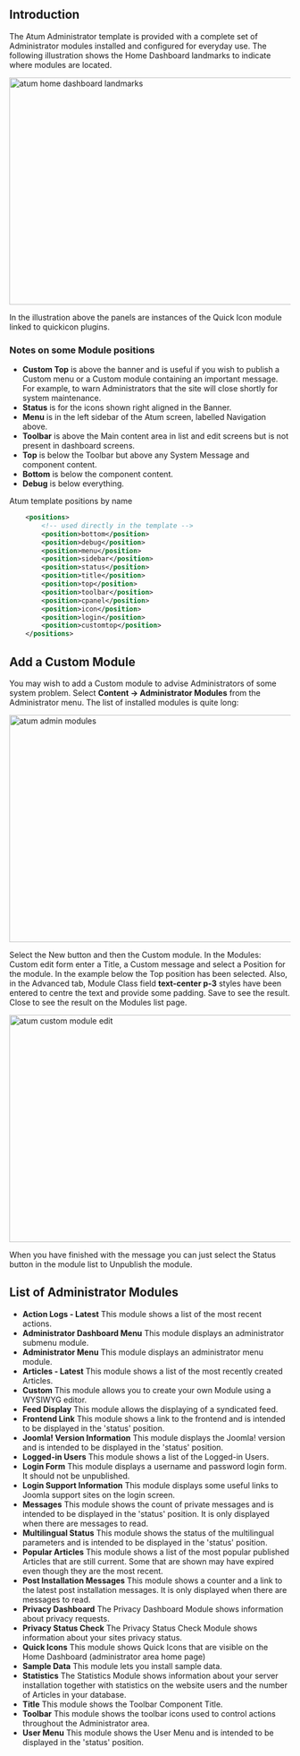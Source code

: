 <!-- Filename: J4.x:Administrator_Modules / Display title: Administrator Modules -->

## Introduction

The Atum Administrator template is provided with a complete set of
Administrator modules installed and configured for everyday use. The
following illustration shows the Home Dashboard landmarks to indicate
where modules are located.

<img
src="https://docs.joomla.org/images/e/e1/J4x-atum-home-dashboard-landmarks.png"
decoding="async" data-file-width="800" data-file-height="406"
width="800" height="406" alt="atum home dashboard landmarks" />

In the illustration above the panels are instances of the Quick Icon
module linked to quickicon plugins.

### Notes on some Module positions

- **Custom Top** is above the banner and is useful if you wish to
  publish a Custom menu or a Custom module containing an important
  message. For example, to warn Administrators that the site will close
  shortly for system maintenance.
- **Status** is for the icons shown right aligned in the Banner.
- **Menu** is in the left sidebar of the Atum screen, labelled
  Navigation above.
- **Toolbar** is above the Main content area in list and edit screens
  but is not present in dashboard screens.
- **Top** is below the Toolbar but above any System Message and
  component content.
- **Bottom** is below the component content.
- **Debug** is below everything.

Atum template positions by name

```xml
	<positions>
		<!-- used directly in the template -->
		<position>bottom</position>
		<position>debug</position>
		<position>menu</position>
		<position>sidebar</position>
		<position>status</position>
		<position>title</position>
		<position>top</position>
		<position>toolbar</position>
		<position>cpanel</position>
		<position>icon</position>
		<position>login</position>
		<position>customtop</position>
	</positions>
```

## Add a Custom Module

You may wish to add a Custom module to advise Administrators of some
system problem. Select **Content **→** Administrator Modules** from the
Administrator menu. The list of installed modules is quite long:

<img
src="https://docs.joomla.org/images/e/e2/J4x-atum-admin-modules.png"
decoding="async" data-file-width="800" data-file-height="406"
width="800" height="406" alt="atum admin modules" />

Select the New button and then the Custom module. In the Modules: Custom
edit form enter a Title, a Custom message and select a Position for the
module. In the example below the Top position has been selected. Also,
in the Advanced tab, Module Class field **text-center p-3** styles have
been entered to centre the text and provide some padding. Save to see
the result. Close to see the result on the Modules list page.

<img
src="https://docs.joomla.org/images/c/c7/J4x-atum-custom-module-edit.png"
decoding="async" data-file-width="800" data-file-height="406"
width="800" height="406" alt="atum custom module edit" />

When you have finished with the message you can just select the Status
button in the module list to Unpublish the module.

## List of Administrator Modules

- **Action Logs - Latest** This module shows a list of the most recent
  actions.
- **Administrator Dashboard Menu** This module displays an administrator
  submenu module.
- **Administrator Menu** This module displays an administrator menu
  module.
- **Articles - Latest** This module shows a list of the most recently
  created Articles.
- **Custom** This module allows you to create your own Module using a
  WYSIWYG editor.
- **Feed Display** This module allows the displaying of a syndicated
  feed.
- **Frontend Link** This module shows a link to the frontend and is
  intended to be displayed in the 'status' position.
- **Joomla! Version Information** This module displays the Joomla!
  version and is intended to be displayed in the 'status' position.
- **Logged-in Users** This module shows a list of the Logged-in Users.
- **Login Form** This module displays a username and password login
  form. It should not be unpublished.
- **Login Support Information** This module displays some useful links
  to Joomla support sites on the login screen.
- **Messages** This module shows the count of private messages and is
  intended to be displayed in the 'status' position. It is only
  displayed when there are messages to read.
- **Multilingual Status** This module shows the status of the
  multilingual parameters and is intended to be displayed in the
  'status' position.
- **Popular Articles** This module shows a list of the most popular
  published Articles that are still current. Some that are shown may
  have expired even though they are the most recent.
- **Post Installation Messages** This module shows a counter and a link
  to the latest post installation messages. It is only displayed when
  there are messages to read.
- **Privacy Dashboard** The Privacy Dashboard Module shows information
  about privacy requests.
- **Privacy Status Check** The Privacy Status Check Module shows
  information about your sites privacy status.
- **Quick Icons** This module shows Quick Icons that are visible on the
  Home Dashboard (administrator area home page)
- **Sample Data** This module lets you install sample data.
- **Statistics** The Statistics Module shows information about your
  server installation together with statistics on the website users and
  the number of Articles in your database.
- **Title** This module shows the Toolbar Component Title.
- **Toolbar** This module shows the toolbar icons used to control
  actions throughout the Administrator area.
- **User Menu** This module shows the User Menu and is intended to be
  displayed in the 'status' position.
